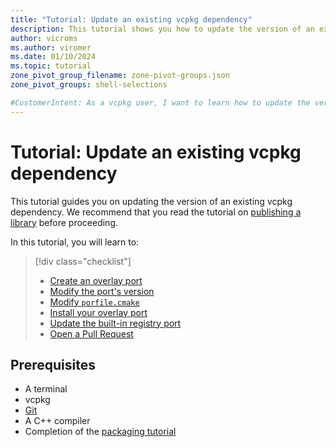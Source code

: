 ```yaml
---
title: "Tutorial: Update an existing vcpkg dependency"
description: This tutorial shows you how to update the version of an existing vcpkg dependency
author: vicroms
ms.author: viromer
ms.date: 01/10/2024
ms.topic: tutorial
zone_pivot_group_filename: zone-pivot-groups.json
zone_pivot_groups: shell-selections

#CustomerIntent: As a vcpkg user, I want to learn how to update the version of an existing vcpkg dependency
---
```


# Tutorial: Update an existing vcpkg dependency

This tutorial guides you on updating the version of an existing vcpkg
dependency.  We recommend that you read the tutorial on [publishing a
library](../get_started/get-started-adding-to-registry.md) before proceeding.

In this tutorial, you will learn to:

> [!div class="checklist"]
> * [Create an overlay port](#1---create-an-overlay-port)
> * [Modify the port's version](#2---modify-the-ports-version)
> * [Modify `porfile.cmake`](#3---modify-portfilecmake)
> * [Install your overlay port](#4---install-your-overlay-port)
> * [Update the built-in registry port](#5---update-the-built-in-registry-port)
> * [Open a Pull Request](#6---open-a-pull-request)

## Prerequisites

* A terminal
* vcpkg
* [Git](<https://git-scm.com/downloads>)
* A C++ compiler
* Completion of the [packaging
  tutorial](../get_started/get-started-packaging.md)

## 1 - Create an overlay port

The first step is to create an [overlay port](../concepts/overlay-ports.md) of
the package you want to modify.

### Create a directory to hold your overlay ports

The overlay ports directory can be created in any filesystem location of your
choosing. In any step of this tutorial, replace `$OVERLAY_LOCATION` with your
chosen location.

::: zone pivot="shell-powershell, shell-cmd"

```console
mkdir "$OVERLAY_LOCATION"
```

::: zone-end
::: zone pivot="shell-bash"

```bash
mkdir "$OVERLAY_LOCATION"
```

::: zone-end

### Copy the contents of the port into your overlay ports directory

For this tutorial, you'll update the `vcpkg-sample-library` port in the
[publishing a package
tutorial](../get_started/get-started-adding-to-registry.md) to a version that
has dynamic library support.

::: zone pivot="shell-powershell"

```powershell
Copy-Item -Path <path/to/vcpkg-sample-library> -Destination "$OVERLAY_LOCATION" -Recurse
```

::: zone-end
::: zone pivot="shell-cmd"

```console
xcopy <path/to/vcpkg-sample-library> "$OVERLAY_LOCATION" /E
```

::: zone-end
::: zone pivot="shell-bash"

```bash
cp -R <path/to/vcpkg-sample-library> "$OVERLAY_LOCATION"
```

::: zone-end

## 2 - Modify the ports version

Change the version in `vcpkg.json` to `1.0.1`.

`vcpkg.json`

```json
{
  "name": "vcpkg-sample-library",
  "version": "1.0.1",
  "homepage": "https://github.com/microsoft/vcpkg-docs/tree/cmake-sample-lib",
  "description": "A sample C++ library designed to serve as a foundational example for a tutorial on packaging libraries with vcpkg.",
  "license": "MIT",
  "dependencies": [
    {
      "name" : "vcpkg-cmake",
      "host" : true
    },
    {
      "name" : "vcpkg-cmake-config",
      "host" : true
    },
    "fmt"
  ]
}
```

## 3 - Modify `portfile.cmake`

### Obtain the package SHA512

Run `vcpkg install --overlay-ports=$OVERLAY_LOCATION vcpkg-sample-library`, you
will get an error about the SHA512 of the package. Copy the value of the actual
hash in your portfile.

Example output:

```Console
Expected hash: 00000000000000000000000000000000000000000000000000000000000000000000000000000000000000000000000000000000000000000000000000000000
Actual hash: 1290bdba0f55fcdd702a3292ce00798b173fdffa0c0cc005e15dc88c6d2e7a1143c16f29fde0647b8bddd01a7c97299cc845f7dff22811a3326cf7c69f5957f3
```

### Modify `portfile.cmake`

Update the package's SHA512 with the correct value and make sure to remove the
`ONLY_STATIC_LIBRARY` limitation, since the new version of
`vcpkg-sample-library` adds support for building it as a dynamic library.

Your `portfile.cmake` file should look similar to:

`portfile.cmake`

```cmake
vcpkg_from_github(
    OUT_SOURCE_PATH SOURCE_PATH
    REPO Microsoft/vcpkg-docs
    REF e5c3f12d5e6ac6450f43aee898f7697a06280521
    SHA512 1290bdba0f55fcdd702a3292ce00798b173fdffa0c0cc005e15dc88c6d2e7a1143c16f29fde0647b8bddd01a7c97299cc845f7dff22811a3326cf7c69f5957f3
    HEAD_REF cmake-sample-lib
)
vcpkg_cmake_configure(
    SOURCE_PATH "${SOURCE_PATH}"
)
vcpkg_cmake_install()
vcpkg_copy_pdbs()
vcpkg_cmake_config_fixup(PACKAGE_NAME "my_sample_lib")
file(REMOVE_RECURSE "${CURRENT_PACKAGES_DIR}/debug/include")
file(INSTALL "${SOURCE_PATH}/LICENSE" DESTINATION "${CURRENT_PACKAGES_DIR}/share/${PORT}" RENAME copyright)
configure_file("${CMAKE_CURRENT_LIST_DIR}/usage" "${CURRENT_PACKAGES_DIR}/share/${PORT}/usage" COPYONLY)
```

## 4 - Install your overlay port

To verify that your port works, run the following command:

`vcpkg install "--overlay-ports=$OVERLAY_LOCATION" vcpkg-sample-library`

## 5 - Update the built-in registry port

### Replace the contents of the port

Replace the contents of `vcpkg-sample-library` in the `ports` directory with
your updated files. Then commit your changes by running the following commands
in your local clone of the vpckg repository:

```Console
git checkout -b vcpkg-sample-library-1.0.1
git add ports/vcpkg-sample-library
git commit -m "Update vcpkg-sample-library to version 1.0.1"
```

### Update the versions database

Run the [`vcpkg x-add-version`] command to update the versions database files.

```Console
vcpkg x-add-version vcpkg-sample-library
```

### Push your changes to a fork

Run the following commands to update the versions database and push your changes
to your fork of <https://github.com/Microsoft/vcpkg>.

```Console
git add versions/.
git commit -m "Update vcpkg-sample-library to version 1.0.1" --amend
git push --set-upstream <fork remote> vcpkg-sample-library-1.0.1
```

## 6 - Open a Pull Request

1. Navigate to your forked repository on GitHub.
2. Click the "Compare & pull request" button.
   1. Verify your changes
   2. Add a descriptive title and comments
   3. Fill out the [PR review checklist](../contributing/pr-review-checklist.md)
3. Click "Create pull request."

That's it! You've successfully updated a port in the vcpkg's curated registry.

## See also

For more information, see:

* [CMake guidelines](../contributing/cmake-guidelines.md)
* [Maintainer guide](../contributing/maintainer-guide.md)
* [Ports](../concepts/ports.md)
* [Publishing to a private git registry](../produce/publish-to-a-git-registry.md)
